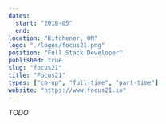 ```yaml
---
dates:
  start: "2018-05"
  end:
location: "Kitchener, ON"
logo: "./logos/focus21.png"
position: "Full Stack Developer"
published: true
slug: "focus21"
title: "Focus21"
types: ["co-op", "full-time", "part-time"]
website: "https://www.focus21.io"
---
```


_TODO_
